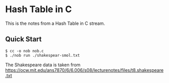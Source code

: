 # Hash Table in C

This is the notes from a Hash Table in C stream.

## Quick Start

```console
$ cc -o nob nob.c
$ ./nob run ./shakespear-smol.txt
```

The Shakespeare data is taken from https://ocw.mit.edu/ans7870/6/6.006/s08/lecturenotes/files/t8.shakespeare.txt
